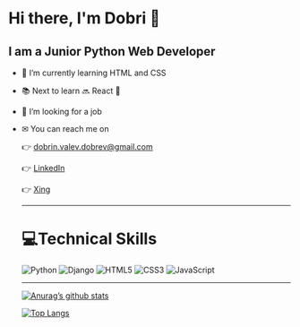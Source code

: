  <h1> Hi there, I'm Dobri 👋 </h1>
 
 <h2> I am a Junior Python Web Developer </h2>

- 📖 I’m currently learning HTML and CSS
- 📚  Next to learn 🔜 React 💪
- 👔 I’m looking for a job 
- ✉ You can reach me on
     
     👉 dobrin.valev.dobrev@gmail.com
     
     👉  [LinkedIn](https://www.linkedin.com/in/dobrin-dobrev-dd/)
     
     👉 <a href="https://www.xing.com/profile/Dobrin_Dobrev15/cv" target="_blank">Xing</a>
     
     <hr>
     
     <h1> 
     💻Technical Skills 
     </h1>
     
     ![Python](https://img.shields.io/badge/python-3670A0?style=for-the-badge&logo=python&logoColor=ffdd54) 
     ![Django](https://img.shields.io/badge/django-%23092E20.svg?style=for-the-badge&logo=django&logoColor=white)
     ![HTML5](https://img.shields.io/badge/html5-%23E34F26.svg?style=for-the-badge&logo=html5&logoColor=white)
     ![CSS3](https://img.shields.io/badge/css3-%231572B6.svg?style=for-the-badge&logo=css3&logoColor=white)
     ![JavaScript](https://img.shields.io/badge/javascript-%23323330.svg?style=for-the-badge&logo=javascript&logoColor=%23F7DF1E)
      
     <hr>
       
     [![Anurag’s github stats](https://github-readme-stats.vercel.app/api?username=dvdobrev)](https://github.com/dvdobrev)

     [![Top Langs](https://github-readme-stats.vercel.app/api/top-langs/?username=dvdobrev&layout=compact)](https://github.com/dvdobrev)
     
<!--      
     ![](https://github-readme-stats.vercel.app/api?username=dvdobrev&theme=dark&hide_border=false&include_all_commits=false&count_private=false)<br/>
![](https://github-readme-stats.vercel.app/api/top-langs/?username=dvdobrev&theme=dark&hide_border=false&include_all_commits=false&count_private=false&layout=compact)
 -->









<!--
**dvdorbev85/dvdorbev85** is a ✨ _special_ ✨ repository because its `README.md` (this file) appears on your GitHub profile.

Here are some ideas to get you started:

- 🔭 I’m currently working on ...
- 🌱 I’m currently learning ...
- 👯 I’m looking to collaborate on ...
- 🤔 I’m looking for help with ...
- 💬 Ask me about ...
- 📫 How to reach me: ...
- 😄 Pronouns: ...
- ⚡ Fun fact: ...
-->
